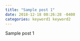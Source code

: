 ```yaml
---
title: "Sample post 1"
date: 2018-12-18 08:26:28 -0400
categories: keyword1 keyword2
---
```


Sample post 1
